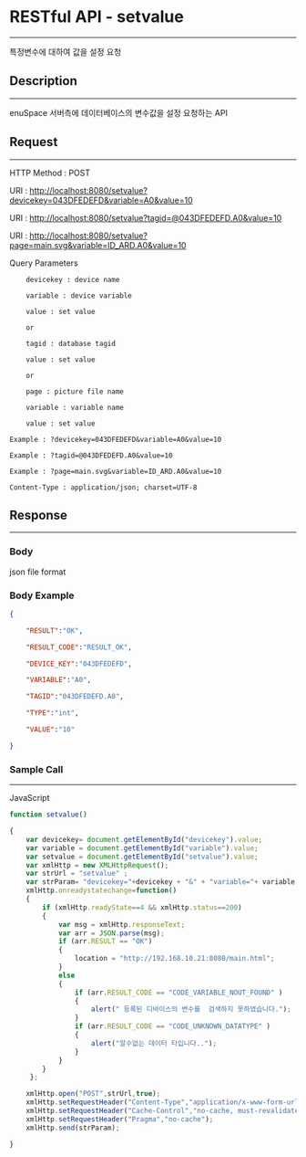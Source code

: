 # **RESTful API - setvalue**

---

특정변수에 대하여 값을 설정 요청

## **Description**

---

enuSpace 서버측에 데이터베이스의 변수값을 설정 요청하는 API

## **Request**

---

HTTP Method : POST

URI : [http://localhost:8080/setvalue?devicekey=043DFEDEFD&variable=A0&value=10](http://localhost:8080/setvalue?devicekey=043DFEDEFD&variable=A0&value=10)

URI : [http://localhost:8080/setvalue?tagid=@043DFEDEFD.A0&value=10](http://localhost:8080/setvalue?tagid=@043DFEDEFD.A0&value=10)

URI : [http://localhost:8080/setvalue?page=main.svg&variable=ID\_ARD.A0&value=10](http://localhost:8080/setvalue?page=main.svg&variable=ID_ARD.A0&value=10)

Query Parameters

```
    devicekey : device name

    variable : device variable

    value : set value

    or

    tagid : database tagid

    value : set value

    or

    page : picture file name

    variable : variable name

    value : set value
```

`Example : ?devicekey=043DFEDEFD&variable=A0&value=10`

`Example : ?tagid=@043DFEDEFD.A0&value=10`

`Example : ?page=main.svg&variable=ID_ARD.A0&value=10`

`Content-Type : application/json; charset=UTF-8`

## **Response**

---

### **Body**

json file format

### **Body Example**

```json
{

    "RESULT":"OK",

    "RESULT_CODE":"RESULT_OK",

    "DEVICE_KEY":"043DFEDEFD",

    "VARIABLE":"A0",

    "TAGID":"043DFEDEFD.A0",

    "TYPE":"int",

    "VALUE":"10"

}
```

### **Sample Call**

---

JavaScript

```js
function setvalue()

{
    var devicekey= document.getElementById("devicekey").value;
    var variable = document.getElementById("variable").value;
    var setvalue = document.getElementById("setvalue").value;
    var xmlHttp = new XMLHttpRequest();
    var strUrl = "setvalue" ;
    var strParam= "devicekey="+devicekey + "&" + "variable="+ variable + "&" + "value="+ setvalue;  
    xmlHttp.onreadystatechange=function()
    {
        if (xmlHttp.readyState==4 && xmlHttp.status==200)
        {        
            var msg = xmlHttp.responseText;
            var arr = JSON.parse(msg);        
            if (arr.RESULT == "OK")
            {
                location = "http://192.168.10.21:8080/main.html";
            }
            else
            {
                if (arr.RESULT_CODE == "CODE_VARIABLE_NOUT_FOUND" )
                {
                    alert(" 등록된 디바이스의 변수를  검색하지 못하였습니다.");
                }
                if (arr.RESULT_CODE == "CODE_UNKNOWN_DATATYPE" )
                {
                    alert("알수없는 데이터 타입니다..");
                }                
            }
        }
     };

    xmlHttp.open("POST",strUrl,true);    
    xmlHttp.setRequestHeader("Content-Type","application/x-www-form-urlencoded;charset=UTF-8");
    xmlHttp.setRequestHeader("Cache-Control","no-cache, must-revalidate");
    xmlHttp.setRequestHeader("Pragma","no-cache");
    xmlHttp.send(strParam);    

}
```



